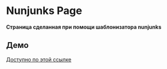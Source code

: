 # Nunjunks Page

**Страница сделанная при помощи шаблонизатора nunjunks**

## Демо

[Доступно по  этой ссылке](https://nunjucks-page.vercel.app/)

